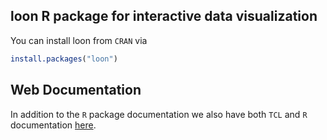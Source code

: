 
## loon R package for interactive data visualization

You can install loon from `CRAN` via

```r
install.packages("loon")
```

## Web Documentation

In addition to the `R` package documentation we also have both `TCL` and `R` documentation [here](http://great-northern-diver.github.io/loon/).

